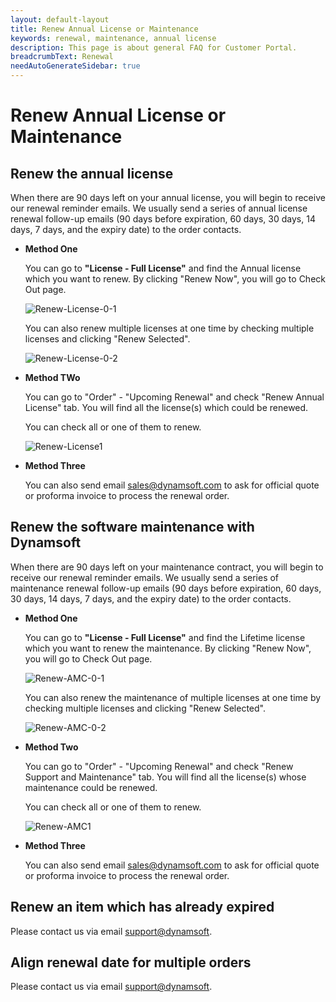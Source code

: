 ```yaml
---
layout: default-layout
title: Renew Annual License or Maintenance
keywords: renewal, maintenance, annual license
description: This page is about general FAQ for Customer Portal.
breadcrumbText: Renewal
needAutoGenerateSidebar: true
---
```


# Renew Annual License or Maintenance

## Renew the annual license

When there are 90 days left on your annual license, you will begin to receive our renewal reminder emails. We usually send a series of annual license renewal follow-up emails (90 days before expiration, 60 days, 30 days, 14 days, 7 days, and the expiry date) to the order contacts. 

- **Method One**

    You can go to **"License - Full License"** and find the Annual license which you want to renew. By clicking "Renew Now", you will go to Check Out page.

    ![Renew-License-0-1]({{site.assets}}img/Renew-License-0-1.png)

    You can also renew multiple licenses at one time by checking multiple licenses and clicking "Renew Selected".

    ![Renew-License-0-2]({{site.assets}}img/Renew-License-0-2.png)

- **Method TWo**

    You can go to "Order" - "Upcoming Renewal" and check "Renew Annual License" tab. You will find all the license(s) which could be renewed.

    You can check all or one of them to renew.

    ![Renew-License1]({{site.assets}}img/Renew-License-1.png)

- **Method Three**

    You can also send email <sales@dynamsoft.com> to ask for official quote or proforma invoice to process the renewal order.

## Renew the software maintenance with Dynamsoft

When there are 90 days left on your maintenance contract, you will begin to receive our renewal reminder emails. We usually send a series of maintenance renewal follow-up emails (90 days before expiration, 60 days, 30 days, 14 days, 7 days, and the expiry date) to the order contacts. 

- **Method One**

    You can go to **"License - Full License"** and find the Lifetime license which you want to renew the maintenance. By clicking "Renew Now", you will go to Check Out page.

    ![Renew-AMC-0-1]({{site.assets}}img/Renew-AMC-0-1.png)

    You can also renew the maintenance of multiple licenses at one time by checking multiple licenses and clicking "Renew Selected".

    ![Renew-AMC-0-2]({{site.assets}}img/Renew-AMC-0-2.png)


- **Method Two**

    You can go to "Order" - "Upcoming Renewal" and check "Renew Support and Maintenance" tab. You will find all the license(s) whose maintenance could be renewed.

    You can check all or one of them to renew.

    ![Renew-AMC1]({{site.assets}}img/Renew-AMC-1.png)

- **Method Three**

    You can also send email <sales@dynamsoft.com> to ask for official quote or proforma invoice to process the renewal order. 

## Renew an item which has already expired

Please contact us via email <support@dynamsoft>.

## Align renewal date for multiple orders

Please contact us via email <support@dynamsoft>.

